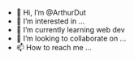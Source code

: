 - 👋 Hi, I’m @ArthurDut
- 👀 I’m interested in ...
- 🌱 I’m currently learning web dev
- 💞️ I’m looking to collaborate on ...
- 📫 How to reach me ...

<!---
ArthurDut/ArthurDut is a ✨ special ✨ repository because its `README.md` (this file) appears on your GitHub profile.
You can click the Preview link to take a look at your changes.
--->
